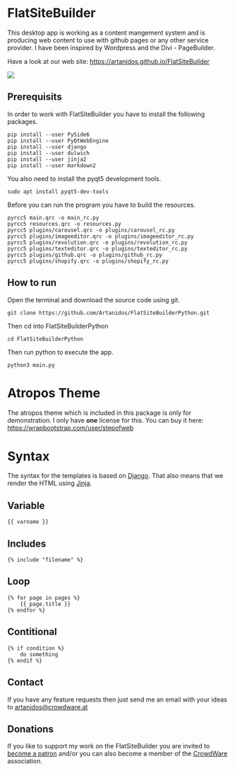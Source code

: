 # FlatSiteBuilder

This desktop app is working as a content mangement system and is producing web content to use with github pages or any other service provider.
I have been inspired by Wordpress and the Divi - PageBuilder.

Have a look at our web site: https://artanidos.github.io/FlatSiteBuilder

![](FlatSiteBuilder.png)

## Prerequisits
In order to work with FlatSiteBuilder you have to install the following packages.  
```console
pip install --user PySide6
pip install --user PyQtWebEngine
pip install --user django
pip install --user dulwich
pip install --user jinja2
pip install --user markdown2
```

You also need to install the pyqt5 development tools.
```console
sudo apt install pyqt5-dev-tools
```  

Before you can run the program you have to build the resources.
```console
pyrcc5 main.qrc -o main_rc.py
pyrcc5 resources.qrc -o resources.py
pyrcc5 plugins/carousel.qrc -o plugins/carousel_rc.py
pyrcc5 plugins/imageeditor.qrc -o plugins/imageeditor_rc.py
pyrcc5 plugins/revolution.qrc -o plugins/revolution_rc.py
pyrcc5 plugins/texteditor.qrc -o plugins/texteditor_rc.py
pyrcc5 plugins/github.qrc -o plugins/github_rc.py
pyrcc5 plugins/shopify.qrc -o plugins/shopify_rc.py
```

## How to run
Open the terminal and download the source code using git.
```console
git clone https://github.com/Artanidos/FlatSiteBuilderPython.git
```
Then cd into FlatSiteBuilderPython
```console
cd FlatSiteBuilderPython
```
Then run python to execute the app.
```console
python3 main.py
```


# Atropos Theme
The atropos theme which is included in this package is only for demonstration.
I only have **one** license for this.
You can buy it here: https://wrapbootstrap.com/user/stepofweb

# Syntax
The syntax for the templates is based on [Django](https://www.djangoproject.com/start/). That also means that we render the HTML using [Jinja](https://palletsprojects.com/p/jinja/).

## Variable
```django
{{ varname }}
```

## Includes
```django
{% include "filename" %}
```

## Loop
```django
{% for page in pages %}
    {{ page.title }}
{% endfor %}
```

## Contitional
```django
{% if condition %}
    do something
{% endif %}
```

## Contact
If you have any feature requests then just send me an email with your ideas to artanidos@crowdware.at

## Donations
If you like to support my work on the FlatSiteBuilder you are invited to [become a patron](https://www.patreon.com/artananda) and/or you can also become a member of the [CrowdWare](https://www.crowdware.at) association. 



